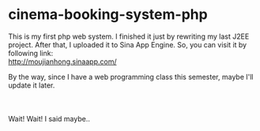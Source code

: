 # cinema-booking-system-php
This is my first php web system. I finished it just by rewriting my last J2EE project. After that, I uploaded it to Sina App Engine. So, you can visit it by following link: <br />
<a href="http://moujianhong.sinaapp.com/" target="_blank">http://moujianhong.sinaapp.com/</a><br />

By the way, since I have a web programming class this semester, maybe I'll update it later.<br /><br /><br /><br />
Wait! Wait! I said maybe..<br />
